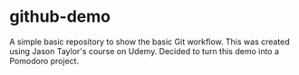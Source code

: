 # github-demo
A simple basic repository to show the basic Git workflow.
This was created using Jason Taylor's course on Udemy.
Decided to turn this demo into a Pomodoro project.
